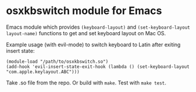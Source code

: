 # osxkbswitch module for Emacs

Emacs module which provides `(keyboard-layout)` and `(set-keyboard-layout layout-name)` functions to get and set keyboard layout on Mac OS.

Example usage (with evil-mode) to switch keyboard to Latin after exiting insert state:

```
(module-load "/path/to/osxkbswitch.so")
(add-hook 'evil-insert-state-exit-hook (lambda () (set-keyboard-layout "com.apple.keylayout.ABC")))
```

Take .so file from the repo. Or build with `make`. Test with `make test`.
